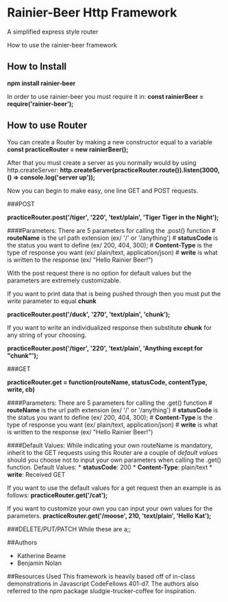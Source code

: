 # Rainier-Beer Http Framework
A simplified express style router

How to use the rainier-beer framework
## How to Install

**npm install rainier-beer**

In order to use rainier-beer you must require it in:
**const rainierBeer = require('rainier-beer');**

## How to use Router

You can create a Router by making a new constructor equal to a variable
 **const practiceRouter = new rainierBeer();**

After that you must create a server as you normally would by using http.createServer:
**http.createServer(practiceRouter.route()).listen(3000, () => console.log('server up'));**

Now you can begin to make easy, one line GET and POST requests.

###POST

**practiceRouter.post('/tiger', '220', 'text/plain', 'Tiger Tiger in the Night');**

####Parameters:
There are 5 parameters for calling the .post() function
          # **routeName** is the url path extension (ex/ '/' or '/anything')
          # **statusCode** is the status you want to define (ex/ 200, 404, 300);
          # **Content-Type** is the type of response you want (ex/ plain/text, application/json)
          # **write** is what is written to the response (ex/ "Hello Rainier Beer!")

With the post request there is no option for default values but the parameters are extremely customizable.

If you want to print data that is being pushed through then you must put the *write* parameter to equal **chunk**

**practiceRouter.post('/duck', '270', 'text/plain', 'chunk');**

If you want to write an individualized response then substitute **chunk** for any string of your choosing.

**practiceRouter.post('/tiger', '220', 'text/plain', 'Anything except for "chunk"');**

###GET

**practiceRouter.get = function(routeName, statusCode, contentType, write, cb)**

####Parameters:
There are 5 parameters for calling the .get() function
          # **routeName** is the url path extension (ex/ '/' or '/anything')
          # **statusCode** is the status you want to define (ex/ 200, 404, 300);
          # **Content-Type** is the type of response you want (ex/ plain/text, application/json)
          # **write** is what is written to the response (ex/ "Hello Rainier Beer!")

####Default Values:
While indicating your own routeName is mandatory, inherit to the GET requests using this Router are a couple of *default values* should you choose not to input your own parameters when calling the .get() function.
Default Values:
            * **statusCode**: 200
            * **Content-Type**: plain/text
            * **write**: Received GET

If you want to use the default values for a get request then an example is as follows:
**practiceRouter.get('/cat');**


If you want to customize your own you can input your own values for the parameters.
**practiceRouter.get('/moose', 210, 'text/plain', 'Hello Kat');**


###DELETE/PUT/PATCH
While these are a;;

##Authors
* Katherine Beame
* Benjamin Nolan

##Resources Used
This framework is heavily based off of in-class demonstrations in Javascript CodeFellows 401-d7.
The authors also referred to the npm package sludgie-trucker-coffee for inspiration.
